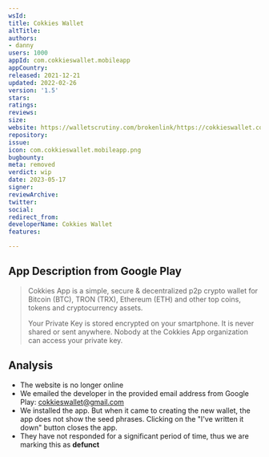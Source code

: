 ```yaml
---
wsId: 
title: Cokkies Wallet
altTitle: 
authors:
- danny
users: 1000
appId: com.cokkieswallet.mobileapp
appCountry: 
released: 2021-12-21
updated: 2022-02-26
version: '1.5'
stars: 
ratings: 
reviews: 
size: 
website: https://walletscrutiny.com/brokenlink/https://cokkieswallet.com
repository: 
issue: 
icon: com.cokkieswallet.mobileapp.png
bugbounty: 
meta: removed
verdict: wip
date: 2023-05-17
signer: 
reviewArchive: 
twitter: 
social: 
redirect_from: 
developerName: Cokkies Wallet
features: 

---
```


## App Description from Google Play 

> Cokkies App is a simple, secure & decentralized p2p crypto wallet for Bitcoin (BTC), TRON (TRX), Ethereum (ETH) and other top coins, tokens and cryptocurrency assets.
>
> Your Private Key is stored encrypted on your smartphone. It is never shared or sent anywhere. Nobody at the Cokkies App organization can access your private key.

## Analysis 

- The website is no longer online 
- We emailed the developer in the provided email address from Google Play: cokkieswallet@gmail.com
- We installed the app. But when it came to creating the new wallet, the app does not show the seed phrases. Clicking on the "I've written it down" button closes the app. 
- They have not responded for a significant period of time, thus we are marking this as **defunct**